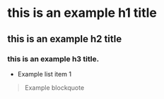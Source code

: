 
# this is an example h1 title
## this is an example h2 title
### this is an example h3 title.

- Example list item 1
> Example blockquote